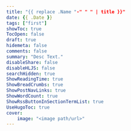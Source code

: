 ```yaml
---
title: "{{ replace .Name "-" " " | title }}"
date: {{ .Date }}
tags: ["first"]
showToc: true
TocOpen: false
draft: true
hidemeta: false
comments: false
summary: "Desc Text."
disableShare: false
disableHLJS: false
searchHidden: true
ShowReadingTime: true
ShowBreadCrumbs: true
ShowPostNavLinks: true
ShowWordCount: true
ShowRssButtonInSectionTermList: true
UseHugoToc: true
cover:
    image: "<image path/url>"
---
```

